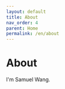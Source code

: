 ```yaml
---
layout: default
title: About
nav_order: 4 
parent: Home
permalink: /en/about
---
```


# About

I'm Samuel Wang.